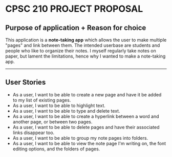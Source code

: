 # CPSC 210 PROJECT PROPOSAL

## Purpose of application + Reason for choice

This application is a **note-taking app** which allows the user to make multiple "pages" and link between
them. The intended userbase are students and people who like to organize their notes. I myself regularly
take notes on paper, but lament the limitations, hence why I wanted to make a note-taking app.

---
## User Stories

- As a user, I want to be able to create a new page and have it be added to my list of existing pages.
- As a user, I want to be able to highlight text.
- As a user, I want to be able to type and delete text.
- As a user, I want to be able to create a hyperlink between a word and another page, or between two pages.
- As a user, I want to be able to delete pages and have their associated links disappear too.
- As a user, I want to be able to group my note pages into folders.
- As a user, I want to be able to view the note page I'm writing on, the font editing options, and the folders of pages.